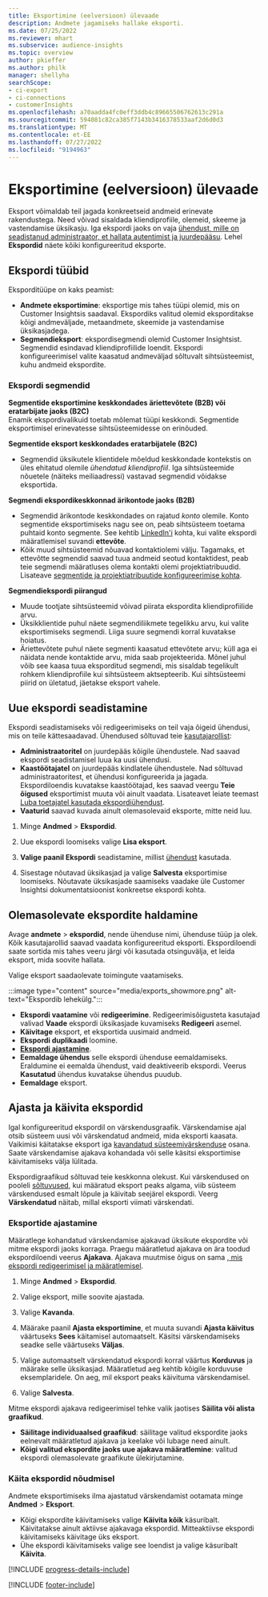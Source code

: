 ```yaml
---
title: Eksportimine (eelversioon) ülevaade
description: Andmete jagamiseks hallake eksporti.
ms.date: 07/25/2022
ms.reviewer: mhart
ms.subservice: audience-insights
ms.topic: overview
author: pkieffer
ms.author: philk
manager: shellyha
searchScope:
- ci-export
- ci-connections
- customerInsights
ms.openlocfilehash: a70aadda4fc0eff3ddb4c89665506762613c291a
ms.sourcegitcommit: 594081c82ca385f7143b3416378533aaf2d6d0d3
ms.translationtype: MT
ms.contentlocale: et-EE
ms.lasthandoff: 07/27/2022
ms.locfileid: "9194963"
---
```

# <a name="exports-preview-overview"></a>Eksportimine (eelversioon) ülevaade

 Eksport võimaldab teil jagada konkreetseid andmeid erinevate rakendustega. Need võivad sisaldada kliendiprofiile, olemeid, skeeme ja vastendamise üksikasju. Iga ekspordi jaoks on vaja [ühendust, mille on seadistanud administraator, et hallata autentimist ja juurdepääsu](connections.md). Lehel **Ekspordid** näete kõiki konfigureeritud eksporte.

## <a name="export-types"></a>Ekspordi tüübid

Eksporditüüpe on kaks peamist:  

- **Andmete eksportimine**: eksportige mis tahes tüüpi olemid, mis on Customer Insightsis saadaval. Ekspordiks valitud olemid eksporditakse kõigi andmeväljade, metaandmete, skeemide ja vastendamise üksikasjadega.
- **Segmendieksport**: ekspordisegmendi olemid Customer Insightsist. Segmendid esindavad kliendiprofiilide loendit. Ekspordi konfigureerimisel valite kaasatud andmeväljad sõltuvalt sihtsüsteemist, kuhu andmeid ekspordite.

### <a name="export-segments"></a>Ekspordi segmendid

**Segmentide eksportimine keskkondades äriettevõtete (B2B) või eratarbijate jaoks (B2C)**  
Enamik ekspordivalikuid toetab mõlemat tüüpi keskkondi. Segmentide eksportimisel erinevatesse sihtsüsteemidesse on erinõuded. 

**Segmentide eksport keskkondades eratarbijatele (B2C)**  
- Segmendid üksikutele klientidele mõeldud keskkondade kontekstis on üles ehitatud olemile *ühendatud kliendiprofiil*. Iga sihtsüsteemide nõuetele (näiteks meiliaadressi) vastavad segmendid võidakse eksportida.

**Segmendi ekspordikeskkonnad ärikontode jaoks (B2B)**  
- Segmendid ärikontode keskkondades on rajatud *konto* olemile. Konto segmentide eksportimiseks nagu see on, peab sihtsüsteem toetama puhtaid konto segmente. See kehtib [LinkedIn'i](export-linkedin-ads.md) kohta, kui valite ekspordi määratlemisel suvandi **ettevõte**.
- Kõik muud sihtsüsteemid nõuavad kontaktiolemi välju. Tagamaks, et ettevõtte segmendid saavad tuua andmeid seotud kontaktidest, peab teie segmendi määratluses olema kontakti olemi projektiatribuudid. Lisateave [segmentide ja projektiatribuutide konfigureerimise kohta](segment-builder.md).

**Segmendiekspordi piirangud**  
- Muude tootjate sihtsüsteemid võivad piirata ekspordita kliendiprofiilide arvu. 
- Üksikklientide puhul näete segmendiliikmete tegelikku arvu, kui valite eksportimiseks segmendi. Liiga suure segmendi korral kuvatakse hoiatus. 
- Äriettevõtete puhul näete segmenti kaasatud ettevõtete arvu; küll aga ei näidata nende kontaktide arvu, mida saab projekteerida. Mõnel juhul võib see kaasa tuua eksporditud segmendi, mis sisaldab tegelikult rohkem kliendiprofiile kui sihtsüsteem aktsepteerib. Kui sihtsüsteemi piirid on ületatud, jäetakse eksport vahele.

## <a name="set-up-a-new-export"></a>Uue ekspordi seadistamine

Ekspordi seadistamiseks või redigeerimiseks on teil vaja õigeid ühendusi, mis on teile kättesaadavad. Ühendused sõltuvad teie [kasutajarollist](permissions.md):
- **Administraatoritel** on juurdepääs kõigile ühendustele. Nad saavad ekspordi seadistamisel luua ka uusi ühendusi.
- **Kaastöötajatel** on juurdepääs kindlatele ühendustele. Nad sõltuvad administraatoritest, et ühendusi konfigureerida ja jagada. Ekspordiloendis kuvatakse kaastöötajad, kes saavad veergu **Teie õigused** eksportimist muuta või ainult vaadata. Lisateavet leiate teemast [Luba toetajatel kasutada ekspordiühendust](connections.md#allow-contributors-to-use-a-connection-for-exports).
- **Vaaturid** saavad kuvada ainult olemasolevaid eksporte, mitte neid luu.

1. Minge **Andmed** > **Ekspordid**.

1. Uue ekspordi loomiseks valige **Lisa eksport**.

1. **Valige paanil Ekspordi** seadistamine, millist [ühendust](connections.md) kasutada.

1. Sisestage nõutavad üksikasjad ja valige **Salvesta** eksportimise loomiseks. Nõutavate üksikasjade saamiseks vaadake üle Customer Insightsi dokumentatsioonist konkreetse ekspordi kohta.

## <a name="manage-existing-exports"></a>Olemasolevate ekspordite haldamine

Avage **andmete** > **ekspordid**, nende ühenduse nimi, ühenduse tüüp ja olek. Kõik kasutajarollid saavad vaadata konfigureeritud eksporti. Ekspordiloendi saate sortida mis tahes veeru järgi või kasutada otsinguvälja, et leida eksport, mida soovite hallata.

Valige eksport saadaolevate toimingute vaatamiseks.

:::image type="content" source="media/exports_showmore.png" alt-text="Ekspordib lehekülg.":::

- **Ekspordi vaatamine** või **redigeerimine**. Redigeerimisõigusteta kasutajad valivad **Vaade** ekspordi üksikasjade kuvamiseks **Redigeeri** asemel.
- **Käivitage** eksport, et eksportida uusimaid andmeid.
- **Ekspordi duplikaadi** loomine.
- **[Ekspordi ajastamine](#schedule-and-run-exports)**.
- **Eemaldage ühendus** selle ekspordi ühenduse eemaldamiseks. Eraldumine ei eemalda ühendust, vaid deaktiveerib ekspordi. Veerus **Kasutatud** ühendus kuvatakse ühendus puudub.
- **Eemaldage** eksport.

## <a name="schedule-and-run-exports"></a>Ajasta ja käivita ekspordid

Igal konfigureeritud ekspordil on värskendusgraafik. Värskendamise ajal otsib süsteem uusi või värskendatud andmeid, mida eksporti kaasata. Vaikimisi käitatakse eksport iga [kavandatud süsteemivärskenduse](system.md#schedule-tab) osana. Saate värskendamise ajakava kohandada või selle käsitsi eksportimise käivitamiseks välja lülitada.

Ekspordigraafikud sõltuvad teie keskkonna olekust. Kui värskendused on pooleli [sõltuvused](system.md#refresh-processes), kui määratud eksport peaks algama, viib süsteem värskendused esmalt lõpule ja käivitab seejärel ekspordi. Veerg **Värskendatud** näitab, millal eksporti viimati värskendati.

### <a name="schedule-exports"></a>Eksportide ajastamine

Määratlege kohandatud värskendamise ajakavad üksikute ekspordite või mitme ekspordi jaoks korraga. Praegu määratletud ajakava on ära toodud ekspordiloendi veerus **Ajakava**. Ajakava muutmise õigus on sama [, mis ekspordi redigeerimisel ja määratlemisel](export-destinations.md#set-up-a-new-export).

1. Minge **Andmed** > **Ekspordid**.

1. Valige eksport, mille soovite ajastada.

1. Valige **Kavanda**.

1. Määrake paanil **Ajasta eksportimine**, et muuta suvandi **Ajasta käivitus** väärtuseks **Sees** käitamisel automaatselt. Käsitsi värskendamiseks seadke selle väärtuseks **Väljas**.

1. Valige automaatselt värskendatud ekspordi korral väärtus **Korduvus** ja määrake selle üksikasjad. Määratletud aeg kehtib kõigile korduvuse eksemplaridele. On aeg, mil eksport peaks käivituma värskendamisel.

1. Valige **Salvesta**.

Mitme ekspordi ajakava redigeerimisel tehke valik jaotises **Säilita või alista graafikud**.

- **Säilitage individuaalsed graafikud**: säilitage valitud ekspordite jaoks eelnevalt määratletud ajakava ja keelake või lubage need ainult.
- **Kõigi valitud ekspordite jaoks uue ajakava määratlemine**: valitud ekspordi olemasolevate graafikute ülekirjutamine.

### <a name="run-exports-on-demand"></a>Käita ekspordid nõudmisel

Andmete eksportimiseks ilma ajastatud värskendamist ootamata minge **Andmed** > **Eksport**.

- Kõigi ekspordite käivitamiseks valige **Käivita kõik** käsuribalt. Käivitatakse ainult aktiivse ajakavaga ekspordid. Mitteaktiivse ekspordi käivitamiseks käivitage üks eksport.
- Ühe ekspordi käivitamiseks valige see loendist ja valige käsuribalt **Käivita**.

[!INCLUDE [progress-details-include](includes/progress-details-pane.md)]


[!INCLUDE [footer-include](includes/footer-banner.md)]
